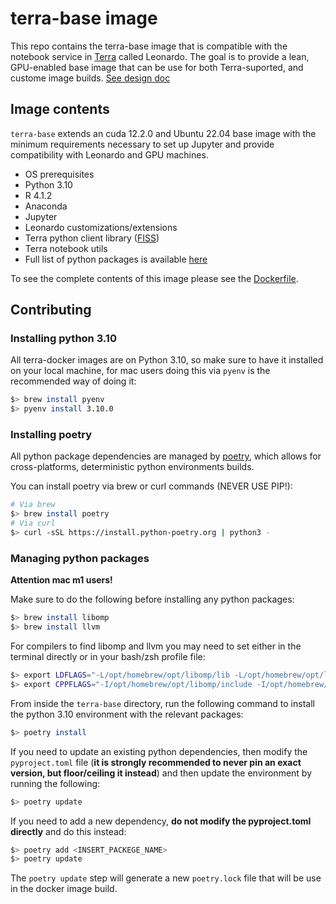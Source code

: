 # terra-base image

This repo contains the terra-base image that is compatible with the
notebook service in [Terra]("https://app.terra.bio/") called Leonardo.
The goal is to provide a lean, GPU-enabled base image that can be use for both Terra-suported, and custome image builds.
[See design doc]("https://broadworkbench.atlassian.net/wiki/spaces/IA/pages/2842460165/2023-08-28+Terra+Docker+Refactoring+POC#Provide-a-leaner-set-of-terra-docker-images")

## Image contents

`terra-base` extends an cuda 12.2.0 and Ubuntu 22.04 base image with the minimum 
requirements necessary to set up Jupyter and provide compatibility with Leonardo and GPU machines.

- OS prerequisites
- Python 3.10
- R 4.1.2
- Anaconda
- Jupyter
- Leonardo customizations/extensions
- Terra python client library ([FISS](https://github.com/broadinstitute/fiss))
- Terra notebook utils
- Full list of python packages is available [here](pyproject.toml)

To see the complete contents of this image please see the [Dockerfile](./Dockerfile).

## Contributing

### Installing python 3.10

All terra-docker images are on Python 3.10, so make sure to have it installed on your
local machine, for mac users doing this via `pyenv` is the recommended way of doing it:

```bash
$> brew install pyenv
$> pyenv install 3.10.0
```

### Installing poetry

All python package dependencies are managed by [poetry]("https://python-poetry.org/docs/"),
which allows for cross-platforms, deterministic python environments builds.

You can install poetry via brew or curl commands (NEVER USE PIP!):

```bash
# Via brew
$> brew install poetry
# Via curl
$> curl -sSL https://install.python-poetry.org | python3 -
```

### Managing python packages

**Attention mac m1 users!**

Make sure to do the following before installing any python packages:

```bash
$> brew install libomp
$> brew install llvm
```

For compilers to find libomp and llvm you may need to set either in the terminal directly
or in your bash/zsh profile file:

```bash
$> export LDFLAGS="-L/opt/homebrew/opt/libomp/lib -L/opt/homebrew/opt/llvm/lib"
$> export CPPFLAGS="-I/opt/homebrew/opt/libomp/include -I/opt/homebrew/opt/llvmp/include"
```

From inside the `terra-base` directory, run the following command to install
the python 3.10 environment with the relevant packages:

```bash
$> poetry install
```

If you need to update an existing python dependencies, then modify the `pyproject.toml`
file (**it is strongly recommended to never pin an exact version, but floor/ceiling it instead**)
and then update the environment by running the following:

```bash
$> poetry update
```

If you need to add a new dependency, **do not modify the pyproject.toml directly** and do this instead:

```bash
$> poetry add <INSERT_PACKEGE_NAME>
$> poetry update
```

The `poetry update` step will generate a new `poetry.lock` file that will be use in the docker image build.